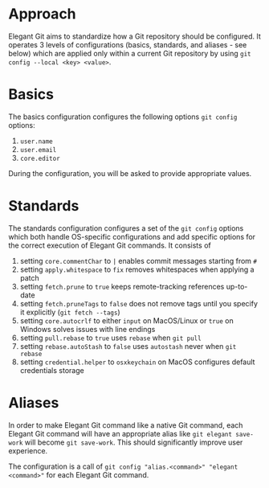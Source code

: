 # Approach
Elegant Git aims to standardize how a Git repository should be configured. It operates 3 levels of
configurations (basics, standards, and aliases - see below) which are applied only within a
current Git repository by using `git config --local <key> <value>`.

# Basics
The basics configuration configures the following options `git config` options:

1. `user.name`
2. `user.email`
3. `core.editor`

During the configuration, you will be asked to provide appropriate values.

# Standards
The standards configuration configures a set of the `git config` options which both handle
OS-specific configurations and add specific options for the correct execution of Elegant Git
commands. It consists of

1. setting `core.commentChar` to `|` enables commit messages starting from `#`
2. setting `apply.whitespace` to `fix` removes whitespaces when applying a patch
3. setting `fetch.prune` to `true` keeps remote-tracking references up-to-date
4. setting `fetch.pruneTags` to `false` does not remove tags until you specify it explicitly
(`git fetch --tags`)
5. setting `core.autocrlf` to either `input` on MacOS/Linux or `true` on Windows solves issues with
line endings
6. setting `pull.rebase` to `true` uses `rebase` when `git pull`
7. setting `rebase.autoStash` to `false` uses `autostash` never when `git rebase`
8. setting `credential.helper` to `osxkeychain` on MacOS configures default credentials storage

# Aliases
In order to make Elegant Git command like a native Git command, each Elegant Git command will have
an appropriate alias like `git elegant save-work` will become `git save-work`. This should
significantly improve user experience.

The configuration is a call of `git config "alias.<command>" "elegant <command>"` for each Elegant
Git command.
